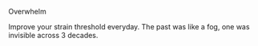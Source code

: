 Overwhelm

Improve your strain threshold everyday. 
The past was like a fog, one was invisible across 3 decades. 
